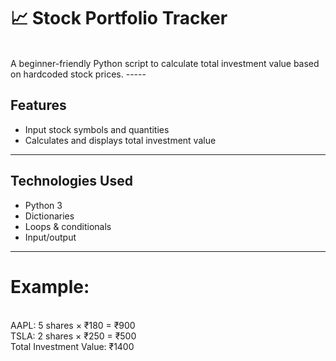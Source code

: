 # 📈 Stock Portfolio Tracker
<br>
A beginner-friendly Python script to calculate total investment value based on hardcoded stock prices.
-----

## Features
- Input stock symbols and quantities
- Calculates and displays total investment value
 ------

## Technologies Used
- Python 3
- Dictionaries
- Loops & conditionals
- Input/output
-----
# Example:
<br>
AAPL: 5 shares × ₹180 = ₹900
<br>
TSLA: 2 shares × ₹250 = ₹500
<br>
Total Investment Value: ₹1400
